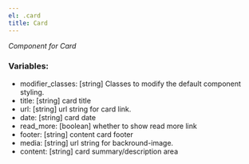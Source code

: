 ```yaml
---
el: .card
title: Card
---
```

_Component for Card_

### Variables:
* modifier_classes: [string] Classes to modify the default component styling.
* title: [string] card title
* url: [string] url string for card link.
* date: [string] card date
* read_more: [boolean] whether to show read more link
* footer: [string] content card footer
* media: [string] url string for backround-image.
* content: [string] card summary/description area
